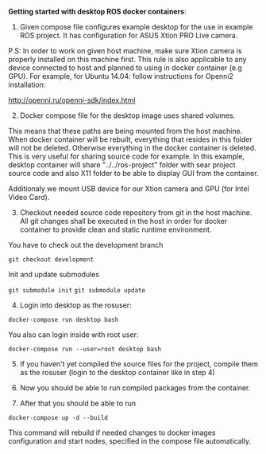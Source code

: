 

<b>Getting started with desktop ROS docker containers</b>:


1) Given compose file configures example desktop for the use in example ROS project.
It has configuration for ASUS Xtion PRO Live camera.

P.S: In order to work on given host machine, make sure Xtion camera is properly
installed on this machine first. This rule is also applicable to any device
connected to host and planned to using in docker container (e.g GPU).
For example, for Ubuntu 14.04: follow instructions for Openni2 installation:

<url>http://openni.ru/openni-sdk/index.html</url>

2) Docker compose file for the desktop image uses shared volumes.

This means that these paths are being mounted from the host machine.
When docker container will be rebuilt, everything that resides in this folder
will not be deleted. Otherwise everything in the docker container is deleted.
This is very useful for sharing source code for example. 
In this example, desktop container will share "../../ros-project" folder with sear project
source code and also X11 folder to be able to display GUI from the container.

Additionaly we mount USB device for our Xtion camera and GPU (for Intel Video 
Card).

3) Checkout needed source code repository from git in the host machine. All 
git changes shall be executed in the host in order for docker container to
provide clean and static runtime environment.

You have to check out the development branch

<code>git checkout development</code>

Init and update submodules

<code>git submodule init</code>
<code>git submodule update</code>


4) Login into desktop as the rosuser:

<code>docker-compose run desktop bash</code>

You also can login inside with root user:

<code>docker-compose run --user=root desktop bash</code>

5) If you haven't yet compiled the source files for the project, compile them as the rosuser (login to the desktop container like in step 4)

6) Now you should be able to run compiled packages from the container.

7) After that you should be able to run

<code>docker-compose up -d --build</code>

This command will rebuild if needed changes to docker images configuration and
start nodes, specified in the compose file automatically.

